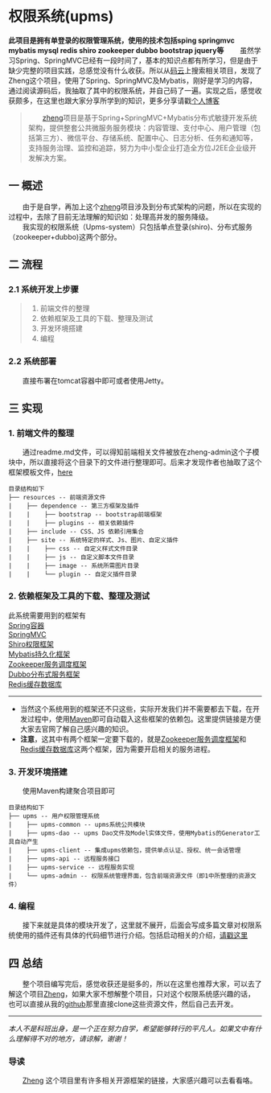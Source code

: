 # 权限系统(upms)

**此项目是拥有单登录的权限管理系统，使用的技术包括sping springmvc mybatis mysql  redis shiro  zookeeper dubbo bootstrap jquery等**
&emsp;&emsp;虽然学习Spring、SpringMVC已经有一段时间了，基本的知识点都有所学习，但是由于缺少完整的项目实践，总感觉没有什么收获。所以从<a href="https://gitee.com/">码云</a>上搜索相关项目，发现了Zheng这个项目，使用了Spring、SpringMVC及Mybatis，刚好是学习的内容，通过阅读源码后，我抽取了其中的权限系统，并自己码了一遍。实现之后，感觉收获颇多，在这里也跟大家分享所学到的知识，更多分享请戳[个人博客](https://leecp8.github.io)




> &emsp;&emsp;<a href="https://gitee.com/shuzheng/zheng">zheng</a>项目是基于Spring+SpringMVC+Mybatis分布式敏捷开发系统架构，提供整套公共微服务服务模块：内容管理、支付中心、用户管理（包括第三方）、微信平台、存储系统、配置中心、日志分析、任务和通知等，支持服务治理、监控和追踪，努力为中小型企业打造全方位J2EE企业级开发解决方案。

## 一 概述

&emsp;&emsp;由于是自学，再加上这个<a href="https://gitee.com/shuzheng/zheng">zheng</a>项目涉及到分布式架构的问题，所以在实现的过程中，去除了目前无法理解的知识如：处理高并发的服务降级。<br />
&emsp;&emsp;我实现的权限系统（Upms-system）只包括单点登录(shiro)、分布式服务（zookeeper+dubbo)这两个部分。

## 二 流程

###  2.1 系统开发上步骤

 > 1. 前端文件的整理
 > 1. 依赖框架及工具的下载、整理及测试
 > 1. 开发环境搭建
 > 1. 编程

### 2.2 系统部署

&emsp;&emsp;直接布署在tomcat容器中即可或者使用Jetty。

## 三 实现

### 1. 前端文件的整理

&emsp;&emsp;通过readme.md文件，可以得知前端相关文件被放在zheng-admin这个子模块中，所以直接将这个目录下的文件进行整理即可。后来才发现作者也抽取了这个框架模板文件，[here](https://gitee.com/shuzheng/zhengAdmin)

``` plain
目录结构如下
├── resources -- 前端资源文件
|    ├── dependence -- 第三方框架及插件
|    |    ├── bootstrap -- bootstrap前端框架
|    |    ├── plugins -- 相关依赖插件
|    ├── include -- CSS、JS 依赖引用集合
|    ├── site -- 系统特定的样式、Js、图片、自定义插件
|    |    ├── css -- 自定义样式文件目录
|    |    ├── js -- 自定义脚本文件目录 
|    |    ├── image -- 系统所需图片目录
|    |    └── plugin -- 自定义插件目录
```

### 2. 依赖框架及工具的下载、整理及测试

此系统需要用到的框架有<br />
[Spring容器](http://projects.spring.io/spring-framework/)<br />
[SpringMVC](http://docs.spring.io/spring/docs/current/spring-framework-reference/htmlsingle/#mvc)<br />
[Shiro权限框架](http://shiro.apache.org/)<br />
[Mybatis持久化框架](http://www.mybatis.org/mybatis-3/zh/index.html)<br />
[Zookeeper服务调度框架](http://zookeeper.apache.org/)<br />
[Dubbo分布式服务框架](http://dubbo.io/)<br />
[Redis缓存数据库](https://redis.io/)<br />

---

* 当然这个系统用到的框架还不只这些，实际开发我们并不需要都去下载，在开发过程中，使用[Maven](http://maven.apache.org/)即可自动载入这些框架的依赖包。这里提供链接是方便大家去官网了解自己感兴趣的知识。
* **注意**，这其中有两个框架一定要下载的，就是[Zookeeper服务调度框架](http://zookeeper.apache.org/)和[Redis缓存数据库](https://redis.io/)这两个框架，因为需要开启相关的服务进程。

### 3. 开发环境搭建

&emsp;&emsp;使用Maven构建聚合项目即可

``` plain
目录结构如下
├── upms -- 用户权限管理系统
|    ├── upms-common -- upms系统公共模块
|    ├── upms-dao -- upms Dao文件及Model实体文件，使用Mybatis的Generator工具自动产生
|    ├── upms-client -- 集成upms依赖包，提供单点认证、授权、统一会话管理
|    ├── upms-api -- 远程服务接口
|    ├── upms-service -- 远程服务实现
|    └── upms-admin -- 权限系统管理界面，包含前端资源文件（即1中所整理的资源文件）
```

### 4. 编程

&emsp;&emsp;接下来就是具体的模块开发了，这里就不展开，后面会写成多篇文章对权限系统使用的插件还有具体的代码细节进行介绍。包括启动相关的介绍，[请戳这里](https://leecp8.github.io)

## 四 总结

&emsp;&emsp;整个项目编写完后，感觉收获还是挺多的，所以在这里也推荐大家，可以去了解这个项目[Zheng](https://gitee.com/shuzheng/zheng)，如果大家不想解整个项目，只对这个权限系统感兴趣的话，也可以直接从我的[github](https://github.com/LeeCP8/upms/tree/master/upms-admin/src/main/webapp/resources)那里直接clone这些资源文件，然后自己去开发。

---

*本人不是科班出身，是一个正在努力自学，希望能够转行的平凡人。如果文中有什么理解得不对的地方，请谅解，谢谢！*

### 导读

&emsp;&emsp;[Zheng](https://gitee.com/shuzheng/zheng) 这个项目里有许多相关开源框架的链接，大家感兴趣可以去看看咯。
